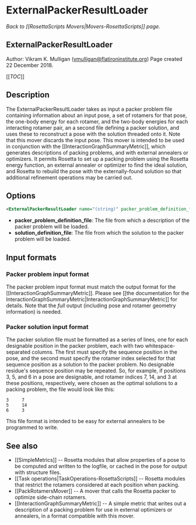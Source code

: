 # ExternalPackerResultLoader
*Back to [[RosettaScripts Movers|Movers-RosettaScripts]] page.*
## ExternalPackerResultLoader

Author: Vikram K. Mulligan (vmulligan@flatironinstitute.org)
Page created 22 December 2018.

[[_TOC_]]

## Description

The ExternalPackerResultLoader takes as input a packer problem file containing information about an input pose, a set of rotamers for that pose, the one-body energy for each rotamer, and the two-body energies for each interacting rotamer pair, an a second file defining a packer solution, and uses these to reconstruct a pose with the solution threaded onto it.  Note that this mover discards the input pose.  This mover is intended to be used in conjunction with the [[InteractionGraphSummaryMetric]], which generates descriptions of packing problems, and with external annealers or optimizers.  It permits Rosetta to set up a packing problem using the Rosetta energy function, an external annealer or optimizer to find the ideal solution, and Rosetta to rebuild the pose with the externally-found solution so that additional refinement operations may be carried out.

## Options

```xml
<ExternalPackerResultLoader name="(string)" packer_problem_definition_file="(string)" solution_definition_file="(string)" />
```

* **packer_problem_definition_file**: The file from which a description of the packer problem will be loaded.
* **solution_definition_file**: The file from which the solution to the packer problem will be loaded.

## Input formats

### Packer problem input format

The packer problem input format must match the output format for the [[InteractionGraphSummaryMetric]].  Please see [[the documentation for the InteractionGraphSummaryMetric|InteractionGraphSummaryMetric]] for details.  Note that the _full_ output (including pose and rotamer geometry information) is needed.

### Packer solution input format

The packer solution file must be formatted as a series of lines, one for each designable position in the packer problem, each with two whitespace-separated columns.  The first must specify the sequence position in the pose, and the second must specify the rotamer index selected for that sequence position as a solution to the packer problem.  No designable residue's sequence position may be repeated.  So, for example, if positions 3, 5, and 6 in a pose are designable, and rotamer indices 7, 14, and 3 at these positions, respectively, were chosen as the optimal solutions to a packing problem, the file would look like this:

```
3     7
5     14
6     3
```

This file format is intended to be easy for external annealers to be programmed to write.

## See also

* [[SimpleMetrics]] -- Rosetta modules that allow properties of a pose to be computed and written to the logfile, or cached in the pose for output with structure files.
* [[Task operations|TaskOperations-RosettaScripts]] -- Rosetta modules that restrict the rotamers considered at each position when packing.
* [[PackRotamersMover]] -- A mover that calls the Rosetta packer to optimize side-chain rotamers.
* [[InteractionGraphSummaryMetric]] -- A simple metric that writes out a description of a packing problem for use in external optimizers or annealers, in a format compatible with this mover.